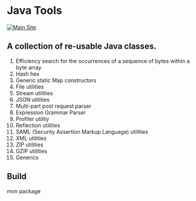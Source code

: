 # Java Tools

[![Main Site][gh-pages-shield]][gh-pages-link]

## A collection of re-usable Java classes.

1.  Efficiency search for the occurrences of a sequence of bytes within a byte array
2.  Hash hex
3.  Generic static Map constructors
4.  File utilities
5.  Stream utilities
6.  JSON utilities
7.  Multi-part post request parser
8.  Expression Grammar Parser
9.  Profiler utility
10. Reflection utilities
11. SAML (Security Assertion Markup Language) utilities
12. XML utilities
13. ZIP utilities
14. GZIP utilities
15. Generics

Build
-------
mvn package

[gh-pages-shield]: https://img.shields.io/badge/main%20site-imetaxas.github.io/java-tools-ff55ff.png?style=flat
[gh-pages-link]: https://imetaxas.github.io/java-tools